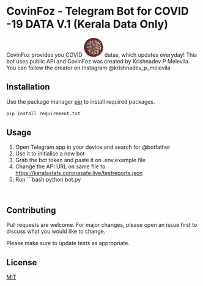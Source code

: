 # CovinFoz - Telegram Bot for COVID -19 DATA V.1 (Kerala Data Only)
CovinFoz provides you COVID <img style="border-radius: 50%;" width="50px" height="50px" src="./prf.jpg" alt=""> datas, which updates everyday! This bot uses public API and CovinFoz was created by Krishnadev P Melevila. You can follow the creator on Instagram @krishnadev_p_melevila

## Installation

Use the package manager [pip](https://pip.pypa.io/en/stable/) to install required packages.

```bash
pip install requirement.txt
```

## Usage

1. Open Telegram app in your device and search for @botfather 
2. Use it to initialise a new bot 
3. Grab the bot token and paste it on .env.example file
4. Change the API URL on same file to https://keralastats.coronasafe.live/testreports.json
5. Run ```bash 
   python bot.py
    ```


## Contributing
Pull requests are welcome. For major changes, please open an issue first to discuss what you would like to change.

Please make sure to update tests as appropriate.

## License
[MIT](https://choosealicense.com/licenses/mit/)
